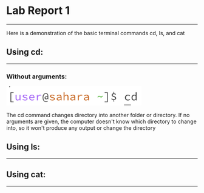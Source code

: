 # Lab Report 1
---
Here is a demonstration of the basic terminal commands cd, ls, and cat

## Using cd:
---
### Without arguments:
![Image](cd_no_commands.png)

The cd command changes directory into another folder or directory. If no arguments are given, the computer doesn't know which directory to change into, so it won't produce any output or change the directory

## Using ls: 
---



## Using cat:
---
